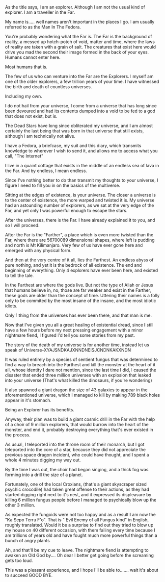 As the title says, I am an explorer. Although I am not the usual kind of explorer. I am a traveller in the Far.

My name is..... well names aren't important in the places I go. I am usually referred to as the Man In The Fedora.

You're probably wondering what the Far is. The Far is the background of reality, a messed up hotch-potch of void, matter and time, where the laws of reality are taken with a grain of salt. The creatures that exist here would drive you mad the second their image formed in the back of your eyes. Humans cannot enter here.

Most humans that is.

The few of us who can venture into the Far are the Explorers. I myself am one of the older explorers, a few trillion years of your time. I have witnessed the birth and death of countless universes.

Including my own.

I do not hail from your universe, I come from a universe that has long since been devoured and had its contents dumped into a void to be fed to a god that does not exist, but is.

The Dead Stars have long since obliterated my universe, and I am almost certainly the last being that was born in that universe that still exists, although I am technically not alive.

I have a Fedora, a briefcase, my suit and this diary, which transmits knowledge to wherever I wish to send it, and allows me to access what you call, "The Internet"

I live in a quaint cottage that exists in the middle of an endless sea of lava in the Far. And by endless, I mean endless.

Since I've nothing better to do than transmit my thoughts to your universe, I figure I need to fill you in on the basics of the multiverse.

Sitting at the edges of existence, is your universe. The closer a universe is to the center of existence, the more warped and twisted it is. My universe had an astounding number of explorers, as we sat at the very edge of the Far, and yet only I was powerful enough to escape the stars.

After the universes, there is the Far. I have already explained it to you, and so I will proceed.

After the Far is the "Farther", a place which is even more twisted than the Far, where there are 56700089 dimensional shapes, where left is pudding and north is Mt Kilimanjaro. Very few of us have ever gone here and emerged with any physical form.

And then at the very centre of it all, lies the Farthest. An endless abyss of pure nothing, and yet it is the bedrock of all existence. The end and beginning of everything. Only 4 explorers have ever been here, and existed to tell the tale.

In the Farthest are where the gods live. But not the type of Allah or Jesus that humans believe in, no, those are far weaker and exist in the Farther, these gods are older than the concept of time.
Uttering their names is a folly only to be commited by the most insane of the insane, and the most idiotic idiots.

Only 1 thing from the universes has ever been there, and that man is me.

Now that I've given you all a great healing of existential dread, since I still have a few hours before my next pressing engagement with a minor nightmare fiend, I figured I'd tell you some stories from my past.

The story of the death of my universe is for another time, instead let us speak of Universe-XYAJSNDKAJXNNDNEISJCNDNKAKXNDN

It was ruled entirely by a species of sentient fungus that was determined to find a way to breach into the Farthest and kill the monster at the heart of it all, whose identity I dare not mention, since the last time I did, I caused the disaster that ended three million universes with an explosion that leaked into your universe (That's what killed the dinosaurs, if you're wondering)

It also spawned a giant dragon the size of 43 galaxies to appear in the aforementioned universe, which I managed to kill by making 789 black holes appear in it's stomach.

Being an Explorer has its benefits.

Anyway, their plan was to build a giant cosmic drill in the Far with the help of a choir of 9 million explorers, that would burrow into the heart of the monster, and end it, probably destroying everything that's ever existed in the process.

As usual, I teleported into the throne room of their monarch, but I got teleported into the core of a star, because they did not appreciate the previous space dragon incident, who could have thought, and I spent a whole 4 minutes digging my way out.

By the time I was out, the choir had began singing, and a thick fog was forming into a drill the size of a planet.

Fortunately, one of the local Croxians, (that's a giant skyscraper sized psychic crocodile) had taken great offense to their actions, as they had started digging right next to it's nest, and it expressed its displeasure by killing 6 million fungus people before I managed to psychically blow up the other 3 million.

As expected the fungoids were not too happy and as a result I am now the "Ka Sepo Terru F'o". That is " Evil Enemy of all Fungus kind" in English, roughly translated. Would it be a surprise to find out they tried to blow up my house on 40 different occasion, with them failing every time because I am trillions of years old and have fought much more powerful things than a bunch of angry plants 

Ah, and that'll be my cue to leave. The nightmare fiend is attempting to awaken an Old God by.... Oh dear I better get going before the screaming gets too loud. 

This was a pleasant experience, and I hope I'll be able to....... wait it's about to succeed GOOD BYE.